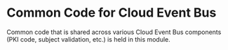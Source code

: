 Common Code for Cloud Event Bus
=====

Common code that is shared across various Cloud Event Bus components (PKI code, subject validation, etc.) is held in
this module.
